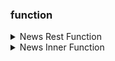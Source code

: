 ﻿
### function

<details><summary>News Rest Function</summary>

```
getNews/?	:	해당 번호의 뉴스를 가져온다.
getSamsungNews	:	날짜순으로 삼성의 모든 뉴스를 가져온다.
getLgNews	:	날짜순으로 LG의 모든 뉴스를 가져온다.
getSkNews	:	날짜순으로 SK의 모든 뉴스를 가져온다.
getSamsungRecent	:	날짜순으로 최근 20개의 삼성 뉴스를 가져온다.
getLgRecent	:	날짜순으로 최근 20개의 LG 뉴스를 가져온다.
getSkRecent	:	날짜순으로 최근 20개의 SK 뉴스를 가져온다.
findNews/?	:	SAMSUNG, LG, SK 각각 따로따로 뉴스 데이터를 검색한다.
```
</details>

<details><summary>News Inner Function</summary>

```
getNewsOne		:	같은 URL을 가진 뉴스를 검색해온다.
addNews			:	뉴스를 DataBase에 추가한다.
getNewsCountSamsung	:	삼성 뉴스의 개수를 가져온다.
getNewsKeywordSamsung	:	삼성의 키워드 들을 가져온다.
addNewsKeyword		:	해당 뉴스의 키워드들을 DataBase에 저장한다.
newsKeywordValid		:	해당 뉴스 번호의 키워드들을 가져온다.
updateNewsKeyword	:	해당 번호의 키워드들을 수정한다.
```
</details>